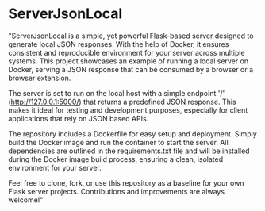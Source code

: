 # ServerJsonLocal
"ServerJsonLocal is a simple, yet powerful Flask-based server designed to generate local JSON responses. With the help of Docker, it ensures consistent and reproducible environment for your server across multiple systems. This project showcases an example of running a local server on Docker, serving a JSON response that can be consumed by a browser or a browser extension.

The server is set to run on the local host with a simple endpoint '/' (http://127.0.0.1:5000/) that returns a predefined JSON response. This makes it ideal for testing and development purposes, especially for client applications that rely on JSON based APIs.

The repository includes a Dockerfile for easy setup and deployment. Simply build the Docker image and run the container to start the server. All dependencies are outlined in the requirements.txt file and will be installed during the Docker image build process, ensuring a clean, isolated environment for your server. 

Feel free to clone, fork, or use this repository as a baseline for your own Flask server projects. Contributions and improvements are always welcome!"
